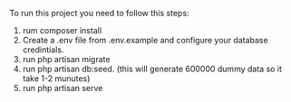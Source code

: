 To run this project you need to follow this steps:
1. rum composer install
2. Create a .env file from .env.example and configure your database credintials.
3. run php artisan migrate
4. run php artisan db:seed. (this will generate 600000 dummy data so it take 1-2 munutes)
5. run php artisan serve
